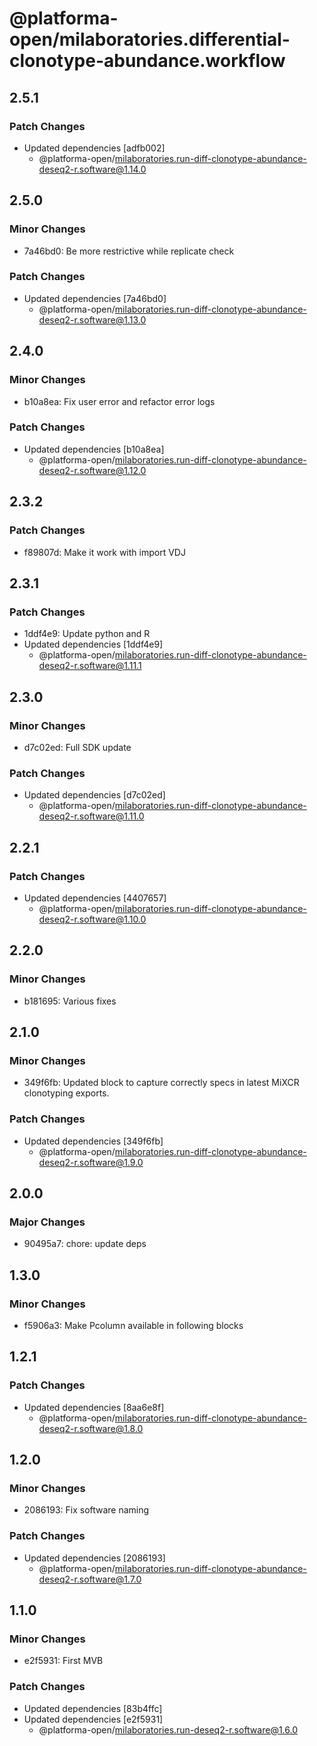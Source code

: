 # @platforma-open/milaboratories.differential-clonotype-abundance.workflow

## 2.5.1

### Patch Changes

- Updated dependencies [adfb002]
  - @platforma-open/milaboratories.run-diff-clonotype-abundance-deseq2-r.software@1.14.0

## 2.5.0

### Minor Changes

- 7a46bd0: Be more restrictive while replicate check

### Patch Changes

- Updated dependencies [7a46bd0]
  - @platforma-open/milaboratories.run-diff-clonotype-abundance-deseq2-r.software@1.13.0

## 2.4.0

### Minor Changes

- b10a8ea: Fix user error and refactor error logs

### Patch Changes

- Updated dependencies [b10a8ea]
  - @platforma-open/milaboratories.run-diff-clonotype-abundance-deseq2-r.software@1.12.0

## 2.3.2

### Patch Changes

- f89807d: Make it work with import VDJ

## 2.3.1

### Patch Changes

- 1ddf4e9: Update python and R
- Updated dependencies [1ddf4e9]
  - @platforma-open/milaboratories.run-diff-clonotype-abundance-deseq2-r.software@1.11.1

## 2.3.0

### Minor Changes

- d7c02ed: Full SDK update

### Patch Changes

- Updated dependencies [d7c02ed]
  - @platforma-open/milaboratories.run-diff-clonotype-abundance-deseq2-r.software@1.11.0

## 2.2.1

### Patch Changes

- Updated dependencies [4407657]
  - @platforma-open/milaboratories.run-diff-clonotype-abundance-deseq2-r.software@1.10.0

## 2.2.0

### Minor Changes

- b181695: Various fixes

## 2.1.0

### Minor Changes

- 349f6fb: Updated block to capture correctly specs in latest MiXCR clonotyping exports.

### Patch Changes

- Updated dependencies [349f6fb]
  - @platforma-open/milaboratories.run-diff-clonotype-abundance-deseq2-r.software@1.9.0

## 2.0.0

### Major Changes

- 90495a7: chore: update deps

## 1.3.0

### Minor Changes

- f5906a3: Make Pcolumn available in following blocks

## 1.2.1

### Patch Changes

- Updated dependencies [8aa6e8f]
  - @platforma-open/milaboratories.run-diff-clonotype-abundance-deseq2-r.software@1.8.0

## 1.2.0

### Minor Changes

- 2086193: Fix software naming

### Patch Changes

- Updated dependencies [2086193]
  - @platforma-open/milaboratories.run-diff-clonotype-abundance-deseq2-r.software@1.7.0

## 1.1.0

### Minor Changes

- e2f5931: First MVB

### Patch Changes

- Updated dependencies [83b4ffc]
- Updated dependencies [e2f5931]
  - @platforma-open/milaboratories.run-deseq2-r.software@1.6.0
